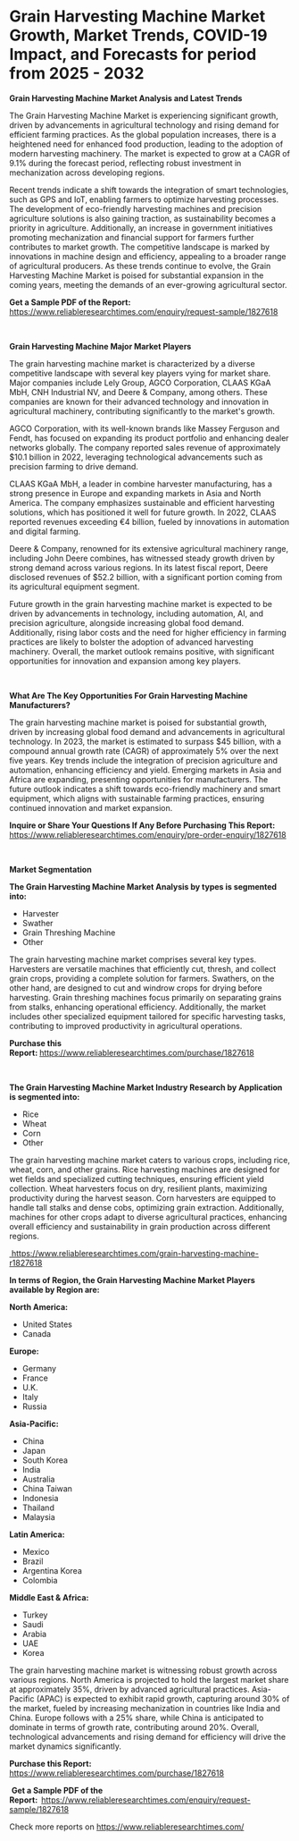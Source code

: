 <p><h1>Grain Harvesting Machine Market Growth, Market Trends, COVID-19 Impact, and Forecasts for period from 2025 - 2032</h1></p><p><strong>Grain Harvesting Machine Market Analysis and Latest Trends</strong></p>
<p><p>The Grain Harvesting Machine Market is experiencing significant growth, driven by advancements in agricultural technology and rising demand for efficient farming practices. As the global population increases, there is a heightened need for enhanced food production, leading to the adoption of modern harvesting machinery. The market is expected to grow at a CAGR of 9.1% during the forecast period, reflecting robust investment in mechanization across developing regions.</p><p>Recent trends indicate a shift towards the integration of smart technologies, such as GPS and IoT, enabling farmers to optimize harvesting processes. The development of eco-friendly harvesting machines and precision agriculture solutions is also gaining traction, as sustainability becomes a priority in agriculture. Additionally, an increase in government initiatives promoting mechanization and financial support for farmers further contributes to market growth. The competitive landscape is marked by innovations in machine design and efficiency, appealing to a broader range of agricultural producers. As these trends continue to evolve, the Grain Harvesting Machine Market is poised for substantial expansion in the coming years, meeting the demands of an ever-growing agricultural sector.</p></p>
<p><strong>Get a Sample PDF of the Report:&nbsp;</strong> <a href="https://www.reliableresearchtimes.com/enquiry/request-sample/1827618?utm_campaign=2230&utm_medium=2&utm_source=Github&utm_content=ia&utm_term=11042025&utm_id=grain-harvesting-machine">https://www.reliableresearchtimes.com/enquiry/request-sample/1827618</a></p>
<p>&nbsp;</p>
<p><strong>Grain Harvesting Machine Major Market Players</strong></p>
<p><p>The grain harvesting machine market is characterized by a diverse competitive landscape with several key players vying for market share. Major companies include Lely Group, AGCO Corporation, CLAAS KGaA MbH, CNH Industrial NV, and Deere & Company, among others. These companies are known for their advanced technology and innovation in agricultural machinery, contributing significantly to the market's growth.</p><p>AGCO Corporation, with its well-known brands like Massey Ferguson and Fendt, has focused on expanding its product portfolio and enhancing dealer networks globally. The company reported sales revenue of approximately $10.1 billion in 2022, leveraging technological advancements such as precision farming to drive demand.</p><p>CLAAS KGaA MbH, a leader in combine harvester manufacturing, has a strong presence in Europe and expanding markets in Asia and North America. The company emphasizes sustainable and efficient harvesting solutions, which has positioned it well for future growth. In 2022, CLAAS reported revenues exceeding €4 billion, fueled by innovations in automation and digital farming.</p><p>Deere & Company, renowned for its extensive agricultural machinery range, including John Deere combines, has witnessed steady growth driven by strong demand across various regions. In its latest fiscal report, Deere disclosed revenues of $52.2 billion, with a significant portion coming from its agricultural equipment segment.</p><p>Future growth in the grain harvesting machine market is expected to be driven by advancements in technology, including automation, AI, and precision agriculture, alongside increasing global food demand. Additionally, rising labor costs and the need for higher efficiency in farming practices are likely to bolster the adoption of advanced harvesting machinery. Overall, the market outlook remains positive, with significant opportunities for innovation and expansion among key players.</p></p>
<p>&nbsp;</p>
<p><strong>What Are The Key Opportunities For Grain Harvesting Machine Manufacturers?</strong></p>
<p><p>The grain harvesting machine market is poised for substantial growth, driven by increasing global food demand and advancements in agricultural technology. In 2023, the market is estimated to surpass $45 billion, with a compound annual growth rate (CAGR) of approximately 5% over the next five years. Key trends include the integration of precision agriculture and automation, enhancing efficiency and yield. Emerging markets in Asia and Africa are expanding, presenting opportunities for manufacturers. The future outlook indicates a shift towards eco-friendly machinery and smart equipment, which aligns with sustainable farming practices, ensuring continued innovation and market expansion.</p></p>
<p><strong>Inquire or Share Your Questions If Any Before Purchasing This Report:</strong> <a href="https://www.reliableresearchtimes.com/enquiry/pre-order-enquiry/1827618?utm_campaign=2230&utm_medium=2&utm_source=Github&utm_content=ia&utm_term=11042025&utm_id=grain-harvesting-machine">https://www.reliableresearchtimes.com/enquiry/pre-order-enquiry/1827618</a></p>
<p>&nbsp;</p>
<p><strong>Market Segmentation</strong></p>
<p><strong>The Grain Harvesting Machine Market Analysis by types is segmented into:</strong></p>
<p><ul><li>Harvester</li><li>Swather</li><li>Grain Threshing Machine</li><li>Other</li></ul></p>
<p><p>The grain harvesting machine market comprises several key types. Harvesters are versatile machines that efficiently cut, thresh, and collect grain crops, providing a complete solution for farmers. Swathers, on the other hand, are designed to cut and windrow crops for drying before harvesting. Grain threshing machines focus primarily on separating grains from stalks, enhancing operational efficiency. Additionally, the market includes other specialized equipment tailored for specific harvesting tasks, contributing to improved productivity in agricultural operations.</p></p>
<p><strong>Purchase this Report:&nbsp;</strong><a href="https://www.reliableresearchtimes.com/purchase/1827618?utm_campaign=2230&utm_medium=2&utm_source=Github&utm_content=ia&utm_term=11042025&utm_id=grain-harvesting-machine">https://www.reliableresearchtimes.com/purchase/1827618</a></p>
<p>&nbsp;</p>
<p><strong>The Grain Harvesting Machine Market Industry Research by Application is segmented into:</strong></p>
<p><ul><li>Rice</li><li>Wheat</li><li>Corn</li><li>Other</li></ul></p>
<p><p>The grain harvesting machine market caters to various crops, including rice, wheat, corn, and other grains. Rice harvesting machines are designed for wet fields and specialized cutting techniques, ensuring efficient yield collection. Wheat harvesters focus on dry, resilient plants, maximizing productivity during the harvest season. Corn harvesters are equipped to handle tall stalks and dense cobs, optimizing grain extraction. Additionally, machines for other crops adapt to diverse agricultural practices, enhancing overall efficiency and sustainability in grain production across different regions.</p></p>
<p><a href="https://www.reliableresearchtimes.com/grain-harvesting-machine-r1827618?utm_campaign=2230&utm_medium=2&utm_source=Github&utm_content=ia&utm_term=11042025&utm_id=grain-harvesting-machine">&nbsp;https://www.reliableresearchtimes.com/grain-harvesting-machine-r1827618</a></p>
<p><strong>In terms of Region, the Grain Harvesting Machine Market Players available by Region are:</strong></p>
<p>
    <p> <strong> North America: </strong>
        <ul>
            <li>United States</li>
            <li>Canada</li>
        </ul>
        </p> 
    <p> <strong> Europe: </strong>
        <ul>
            <li>Germany</li>
            <li>France</li>
            <li>U.K.</li>
            <li>Italy</li>
            <li>Russia</li>
        </ul>
        </p> 
    <p> <strong> Asia-Pacific: </strong>
        <ul>
            <li>China</li>
            <li>Japan</li>
            <li>South Korea</li>
            <li>India</li>
            <li>Australia</li>
            <li>China Taiwan</li>
            <li>Indonesia</li>
            <li>Thailand</li>
            <li>Malaysia</li>
        </ul>
        </p> 
    <p> <strong> Latin America: </strong>
        <ul>
            <li>Mexico</li>
            <li>Brazil</li>
            <li>Argentina Korea</li>
            <li>Colombia</li>
        </ul>
        </p> 
    <p> <strong> Middle East & Africa: </strong>
        <ul>
            <li>Turkey</li>
            <li>Saudi</li>
            <li>Arabia</li>
            <li>UAE</li>
            <li>Korea</li>
        </ul>
    </p>
    </p>
<p><p>The grain harvesting machine market is witnessing robust growth across various regions. North America is projected to hold the largest market share at approximately 35%, driven by advanced agricultural practices. Asia-Pacific (APAC) is expected to exhibit rapid growth, capturing around 30% of the market, fueled by increasing mechanization in countries like India and China. Europe follows with a 25% share, while China is anticipated to dominate in terms of growth rate, contributing around 20%. Overall, technological advancements and rising demand for efficiency will drive the market dynamics significantly.</p></p>
<p><strong>Purchase this Report: </strong><a href="https://www.reliableresearchtimes.com/purchase/1827618?utm_campaign=2230&utm_medium=2&utm_source=Github&utm_content=ia&utm_term=11042025&utm_id=grain-harvesting-machine">https://www.reliableresearchtimes.com/purchase/1827618</a></p>
<p>&nbsp;<strong>Get a Sample PDF of the Report:&nbsp;&nbsp;</strong><a href="https://www.reliableresearchtimes.com/enquiry/request-sample/1827618?utm_campaign=2230&utm_medium=2&utm_source=Github&utm_content=ia&utm_term=11042025&utm_id=grain-harvesting-machine">https://www.reliableresearchtimes.com/enquiry/request-sample/1827618</a></p>
<p><strong></strong></p>
<p>Check more reports on <a href="https://www.reliableresearchtimes.com/?utm_campaign=2230&utm_medium=2&utm_source=Github&utm_content=ia&utm_term=11042025&utm_id=grain-harvesting-machine">https://www.reliableresearchtimes.com/</a></p>